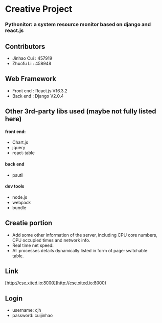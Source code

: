 # Creative Project
### Pythonitor: a system resource monitor based on django and react.js

## Contributors
 - Jinhao Cui : 457919
 - Zhuofu Li : 458948

## Web Framework
 - Front end : React.js V16.3.2
 - Back end : Django V2.0.4

## Other 3rd-party libs used (maybe not fully listed here)
#### front end:
 - Chart.js
 - jquery
 - react-table
#### back end
 - psutil
#### dev tools
 - node.js
 - webpack
 - bundle

## Creatie portion
 - Add some other information of the server, including CPU core numbers, CPU occupied times and network info.
 - Real time net speed.
 - All processes details dynamically listed in form of page-switchable table.

## Link
[http://cse.xited.io:8000](http://cse.xited.io:8000)

## Login
 - username: cjh
 - password: cuijinhao
